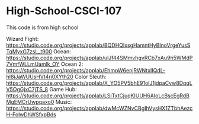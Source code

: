 # High-School-CSCI-107
This code is from high school

Wizard Fight: https://studio.code.org/projects/applab/BQDHQIxsgHamntHyBlnoVrgeYusSTqMyxG7zsL_t900
Ocean: https://studio.code.org/projects/applab/ulJf44SMmvhgvRCb7xAu9h5WMdP7VmfWLLmUamlk_OY
Ocean 2: https://studio.code.org/projects/applab/EhmpW6enjRWNtxIIQdL-hI8iJaWUUsHVt4ri0XYth20
Color Sleuth: https://studio.code.org/projects/applab/X_YO5PV5bhE91olJ1jdpaCvw8DqqLV5OgGjxC7jTS_8
Game Hub: https://studio.code.org/projects/applab/LSiTxtCjuqKIUUH6AIoLcBscEgRdBMgEMCrUwpqaxo0
Music: https://studio.code.org/projects/applab/dwMcWZNvCBgIhVysHX1ZTbhAezcH-FolwDhWSfxpBds

